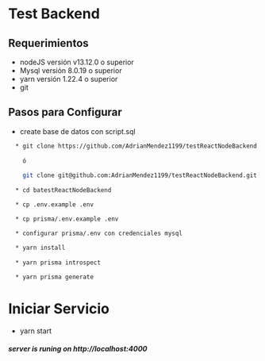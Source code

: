 # Test Backend

 ## Requerimientos
  * nodeJS versión v13.12.0 o superior 
  * Mysql versión 8.0.19 o superior 
  * yarn versión 1.22.4 o superior
  * git 

  ## Pasos para Configurar
   * create base de datos con script.sql

  ``` sh 
    * git clone https://github.com/AdrianMendez1199/testReactNodeBackend.git
       
      ó
       
      git clone git@github.com:AdrianMendez1199/testReactNodeBackend.git
     
    * cd batestReactNodeBackend 

    * cp .env.example .env

    * cp prisma/.env.example .env

    * configurar prisma/.env con credenciales mysql 
    
    * yarn install    
    
    * yarn prisma introspect

    * yarn prisma generate
  ```

  # Iniciar Servicio
  * yarn start

  ##### server is runing on http://localhost:4000
 
